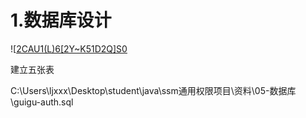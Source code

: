 # 1.数据库设计

![[2CAU1(L)6[2Y~K51D2Q]S0](C:\Users\ljxxx\Desktop\student\java\ssm通用权限项目\photo\[2CAU1(L)6[2Y~K51D2Q]S0.png)

建立五张表

C:\Users\ljxxx\Desktop\student\java\ssm通用权限项目\资料\05-数据库\guigu-auth.sql





